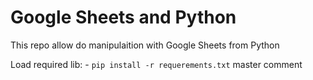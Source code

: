# Google Sheets and Python

This repo allow do manipulaition with Google Sheets from Python

Load required lib:
	- `pip install -r requerements.txt`
master comment
